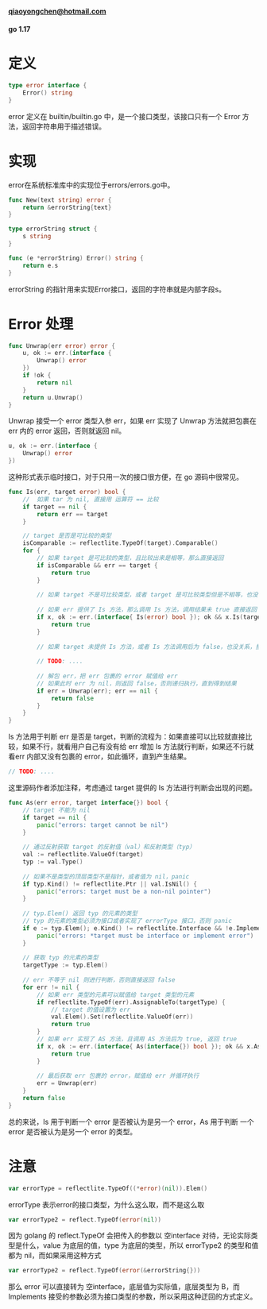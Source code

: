 #### qiaoyongchen@hotmail.com

#### go 1.17



# 定义

```go
type error interface {
	Error() string
}
```

error 定义在 builtin/builtin.go 中，是一个接口类型，该接口只有一个 Error 方法，返回字符串用于描述错误。



# 实现

error在系统标准库中的实现位于errors/errors.go中。

```go
func New(text string) error {
	return &errorString{text}
}

type errorString struct {
	s string
}

func (e *errorString) Error() string {
	return e.s
}
```

errorString 的指针用来实现Error接口，返回的字符串就是内部字段s。



# Error 处理

```go
func Unwrap(err error) error {
	u, ok := err.(interface {
		Unwrap() error
	})
	if !ok {
		return nil
	}
	return u.Unwrap()
}
```

Unwrap 接受一个 error 类型入参 err，如果 err 实现了 Unwrap 方法就把包裹在 err 内的 error 返回，否则就返回 nil。





```go
u, ok := err.(interface {
	Unwrap() error
})
```

这种形式表示临时接口，对于只用一次的接口很方便，在 go 源码中很常见。





```go
func Is(err, target error) bool {
    //  如果 tar 为 nil, 直接用 运算符 == 比较
	if target == nil {
		return err == target
	}

    // target 是否是可比较的类型
	isComparable := reflectlite.TypeOf(target).Comparable()
	for {
        // 如果 target 是可比较的类型，且比较出来是相等，那么直接返回
		if isComparable && err == target {
			return true
		}
        
        // 如果 target 不是可比较类型，或者 target 是可比较类型但是不相等，也没关系，接着往下执行
        
        // 如果 err 提供了 Is 方法，那么调用 Is 方法，调用结果未 true 直接返回
		if x, ok := err.(interface{ Is(error) bool }); ok && x.Is(target) {
			return true
		}
        
        // 如果 target 未提供 Is 方法，或者 Is 方法调用后为 false，也没关系，接着执行
        
		// TODO: ....
        
        // 解包 err，把 err 包裹的 error 赋值给 err
        // 如果此时 err 为 nil，则返回 false，否则递归执行，直到得到结果
		if err = Unwrap(err); err == nil {
			return false
		}
	}
}
```

Is 方法用于判断 err 是否是 target，判断的流程为：如果直接可以比较就直接比较，如果不行，就看用户自己有没有给 err 增加 Is 方法就行判断，如果还不行就看err 内部又没有包裹的 error，如此循环，直到产生结果。





```go
// TODO: ....
```

这里源码作者添加注释，考虑通过 target 提供的 Is 方法进行判断会出现的问题。





```go
func As(err error, target interface{}) bool {
    // target 不能为 nil
	if target == nil {
		panic("errors: target cannot be nil")
	}
    
    // 通过反射获取 target 的反射值（val）和反射类型（typ）
	val := reflectlite.ValueOf(target)
	typ := val.Type()
    
    // 如果不是类型的顶层类型不是指针，或者值为 nil，panic
	if typ.Kind() != reflectlite.Ptr || val.IsNil() {
		panic("errors: target must be a non-nil pointer")
	}
    
    // typ.Elem() 返回 typ 的元素的类型
    // typ 的元素的类型必须为接口或者实现了 errorType 接口，否则 panic
	if e := typ.Elem(); e.Kind() != reflectlite.Interface && !e.Implements(errorType) {
		panic("errors: *target must be interface or implement error")
	}
    
    // 获取 typ 的元素的类型
	targetType := typ.Elem()
    
    // err 不等于 nil 则进行判断，否则直接返回 false
	for err != nil {
        // 如果 err 类型的元素可以赋值给 target 类型的元素
		if reflectlite.TypeOf(err).AssignableTo(targetType) {
            // target 的值设置为 err
			val.Elem().Set(reflectlite.ValueOf(err))
			return true
		}
        // 如果 err 实现了 AS 方法，且调用 AS 方法后为 true, 返回 true
		if x, ok := err.(interface{ As(interface{}) bool }); ok && x.As(target) {
			return true
		}
        
        // 最后获取 err 包裹的 error，赋值给 err 并循环执行
		err = Unwrap(err)
	}
	return false
}
```





总的来说，Is 用于判断一个 error 是否被认为是另一个 error，As 用于判断 一个 error 是否被认为是另一个 error 的类型。



# 注意

```go
var errorType = reflectlite.TypeOf((*error)(nil)).Elem()
```

errorType 表示error的接口类型，为什么这么取，而不是这么取

```go
var errorType2 = reflect.TypeOf(error(nil))
```

因为 golang 的 reflect.TypeOf 会把传入的参数以 空interface 对待，无论实际类型是什么，value 为底层的值，type 为底层的类型，所以 errorType2 的类型和值都为 nil，而如果采用这种方式

```go
var errorType2 = reflect.TypeOf(error(&errorString{}))
```

那么 error 可以直接转为 空interface，底层值为实际值，底层类型为 B，而 Implements 接受的参数必须为接口类型的参数，所以采用这种迂回的方式定义。